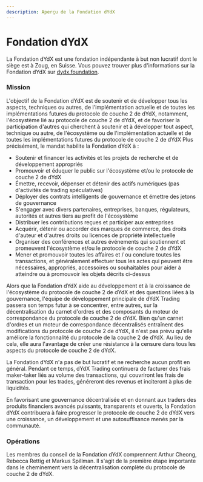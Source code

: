 ```yaml
---
description: Aperçu de la Fondation dYdX
---
```


# Fondation dYdX

La Fondation dYdX est une fondation indépendante à but non lucratif dont le siège est à Zoug, en Suisse. Vous pouvez trouver plus d'informations sur la Fondation dYdX sur [dydx.foundation](https://dydx.foundation).

### Mission

L'objectif de la Fondation dYdX est de soutenir et de développer tous les aspects, techniques ou autres, de l'implémentation actuelle et de toutes les implémentations futures du protocole de couche 2 de dYdX, notamment, l'écosystème lié au protocole de couche 2 de dYdX, et de favoriser la participation d'autres qui cherchent à soutenir et à développer tout aspect, technique ou autre, de l'écosystème ou de l'implémentation actuelle et de toutes les implémentations futures du protocole de couche 2 de dYdX Plus précisément, le mandat habilite la Fondation dYdX à :

* Soutenir et financer les activités et les projets de recherche et de développement appropriés
* Promouvoir et éduquer le public sur l'écosystème et/ou le protocole de couche 2 de dYdX
* Émettre, recevoir, dépenser et détenir des actifs numériques \(pas d'activités de trading spéculatives\)
* Déployer des contrats intelligents de gouvernance et émettre des jetons de gouvernance
* S'engager avec divers partenaires, entreprises, banques, régulateurs, autorités et autres tiers au profit de l'écosystème
* Distribuer les contributions reçues et participer aux entreprises
* Acquérir, détenir ou accorder des marques de commerce, des droits d'auteur et d'autres droits ou licences de propriété intellectuelle
* Organiser des conférences et autres événements qui soutiennent et promeuvent l'écosystème et/ou le protocole de couche 2 de dYdX
* Mener et promouvoir toutes les affaires et / ou conclure toutes les transactions, et généralement effectuer tous les actes qui peuvent être nécessaires, appropriés, accessoires ou souhaitables pour aider à atteindre ou à promouvoir les objets décrits ci-dessus

Alors que la Fondation dYdX aide au développement et à la croissance de l'écosystème du protocole de couche 2 de dYdX et des questions liées à la gouvernance, l'équipe de développement principale de dYdX Trading passera son temps futur à se concentrer, entre autres, sur la décentralisation du carnet d'ordres et des composants du moteur de correspondance du protocole de couche 2 de dYdX. Bien qu'un carnet d'ordres et un moteur de correspondance décentralisés entraînent des modifications du protocole de couche 2 de dYdX, il n'est pas prévu qu'elle améliore la fonctionnalité du protocole de la couche 2 de dYdX. Au lieu de cela, elle aura l'avantage de créer une résistance à la censure dans tous les aspects du protocole de couche 2 de dYdX.

La Fondation dYdX n'a pas de but lucratif et ne recherche aucun profit en général. Pendant ce temps, dYdX Trading continuera de facturer des frais maker-taker liés au volume des transactions, qui couvriront les frais de transaction pour les trades, généreront des revenus et inciteront à plus de liquidités.

En favorisant une gouvernance décentralisée et en donnant aux traders des produits financiers avancés puissants, transparents et ouverts, la Fondation dYdX contribuera à faire progresser le protocole de couche 2 de dYdX vers une croissance, un développement et une autosuffisance menés par la communauté.

### Opérations

Les membres du conseil de la Fondation dYdX comprennent Arthur Cheong, Rebecca Rettig et Markus Spillman. Il s'agit de la première étape importante dans le cheminement vers la décentralisation complète du protocole de couche 2 de dYdX.

